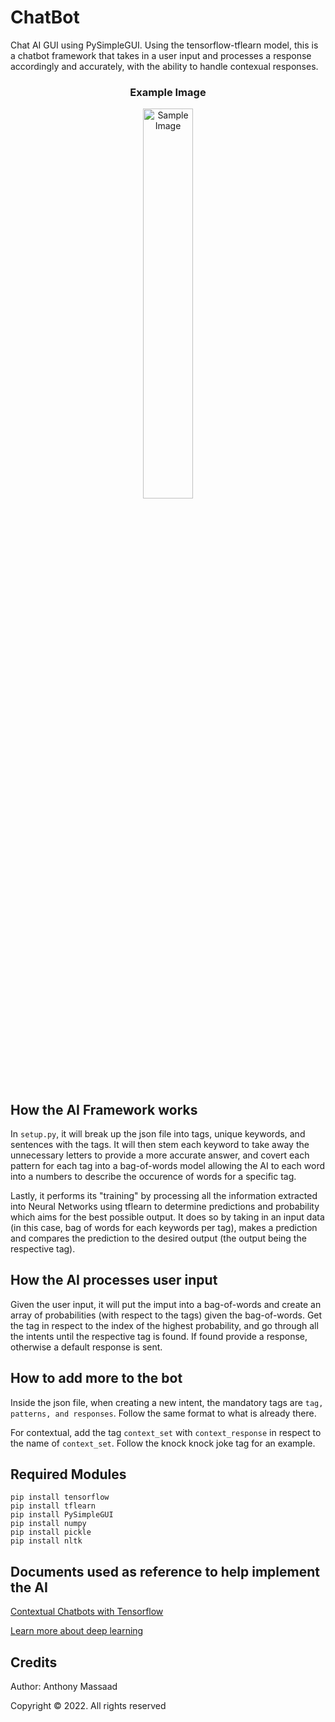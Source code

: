 # ChatBot

Chat AI GUI using PySimpleGUI. Using the tensorflow-tflearn model, this is a chatbot framework that takes in a user input and processes a response accordingly and accurately, with the ability to handle contexual responses. 

<center>
  <h3>Example Image</h3>
  <img src="https://user-images.githubusercontent.com/62800170/154606145-51be647d-3546-424e-8a16-3b202d0eab9c.png" alt="Sample Image" width="40%"/>
</center>

## How the AI Framework works

In ```setup.py```, it will break up the json file into tags, unique keywords, and sentences with the tags. It will then stem each keyword to take away the unnecessary letters to provide a more accurate answer, and covert each pattern for each tag into a bag-of-words model allowing the AI to each word into a numbers to describe the occurence of words for a specific tag. 

Lastly, it performs its "training" by processing all the information extracted into Neural Networks using tflearn to determine predictions and probability which aims for the best possible output. It does so by taking in an input data (in this case, bag of words for each keywords per tag), makes a prediction and compares the prediction to the desired output (the output being the respective tag).

## How the AI processes user input

Given the user input, it will put the imput into a bag-of-words and create an array of probabilities (with respect to the tags) given the bag-of-words. Get the tag in respect to the index of the highest probability, and go through all the intents until the respective tag is found. If found provide a response, otherwise a default response is sent. 

## How to add more to the bot

Inside the json file, when creating a new intent, the mandatory tags are ```tag, patterns, and responses```. Follow the same format to what is already there. 

For contextual, add the tag ```context_set``` with ```context_response``` in respect to the name of ```context_set```. Follow the knock knock joke tag for an example.

## Required Modules
```
pip install tensorflow
pip install tflearn
pip install PySimpleGUI
pip install numpy
pip install pickle
pip install nltk
```

## Documents used as reference to help implement the AI
<a href="https://chatbotsmagazine.com/contextual-chat-bots-with-tensorflow-4391749d0077" targer="_blank">Contextual Chatbots with Tensorflow</a>

<a href="https://chatbotslife.com/deep-learning-in-7-lines-of-code-7879a8ef8cfb" targer="_blank">Learn more about deep learning</a>

## Credits
Author: Anthony Massaad

Copyright © 2022. All rights reserved
